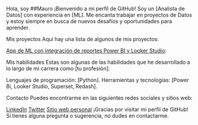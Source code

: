 Hola, soy ##Mauro
¡Bienvenido a mi perfil de GitHub! Soy un [Analista de Datos] con experiencia en [ML]. Me encanta trabajar en proyectos de Datos y estoy siempre en busca de nuevos desafíos y oportunidades para aprender.

Mis proyectos
Aquí hay una lista de algunos de mis proyectos:

[App de ML con integración de reportes Power BI y Looker Studio](https://github.com/Mdr060788/prediccion_abandono):

Mis habilidades
Estas son algunas de las habilidades que he desarrollado a lo largo de mi carrera como [tu profesión]:

Lenguajes de programación: [Python].
Herramientas y tecnologías: [Power Bi, Looker Studio, Superset, Redash].

Contacto
Puedes encontrarme en las siguientes redes sociales y sitios web:

[LinkedIn](https://www.linkedin.com/in/mauro-daniel-rossi/)
[Twitter](https://twitter.com/mauro_daniel_r)
[Sitio web personal](https://mdr-data-tech.glideapp.io/)
¡Gracias por visitar mi perfil de GitHub! Si tienes alguna pregunta o sugerencia, no dudes en contactarme.

